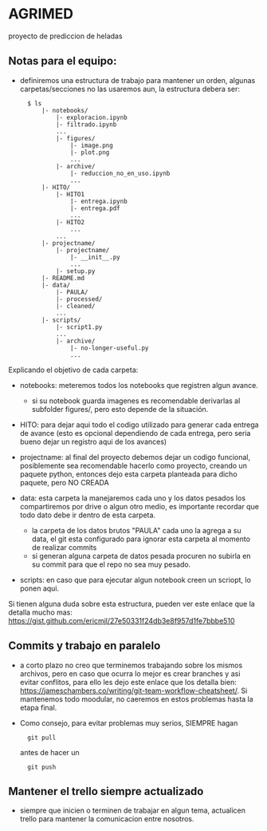 # AGRIMED
proyecto de prediccion de heladas

## Notas para el equipo:
* definiremos una estructura de trabajo para mantener un orden, 
algunas carpetas/secciones no las usaremos aun, la estructura debera ser:


    	$ ls
	        |- notebooks/
	            |- exploracion.ipynb
	            |- filtrado.ipynb
	            ...
	            |- figures/
	                |- image.png
	                |- plot.png
	                ...
	            |- archive/
		            |- reduccion_no_en_uso.ipynb
		            ...
	        |- HITO/
	            |- HITO1
		            |- entrega.ipynb
		            |- entrega.pdf
		            ...
		        |- HITO2
		            ...
	            ...
	        |- projectname/
	            |- projectname/
		            |- __init__.py
		            ...
	            |- setup.py
	        |- README.md
	        |- data/
	            |- PAULA/
	            |- processed/
	            |- cleaned/
	            ...
	        |- scripts/
	            |- script1.py
	            ...
	            |- archive/
	                |- no-longer-useful.py
	                ...


Explicando el objetivo de cada carpeta:
* notebooks: meteremos todos los notebooks que registren algun avance.

    * si su notebook guarda imagenes es recomendable derivarlas al subfolder figures/, pero esto depende de la situación.
* HITO: para dejar aqui todo el codigo utilizado para generar cada entrega de avance (esto es opcional dependiendo de cada entrega, pero seria bueno dejar un registro aqui de los avances)

* projectname: al final del proyecto debemos dejar un codigo funcional, posiblemente sea recomendable hacerlo como proyecto, creando un paquete python, entonces dejo esta carpeta planteada para dicho paquete, pero NO CREADA

* data: esta carpeta la manejaremos cada uno y los datos pesados los compartiremos por drive o algun otro medio, es importante recordar que todo dato debe ir dentro de esta carpeta.
    * la carpeta de los datos brutos "PAULA" cada uno la agrega a su data, el git esta configurado para ignorar esta carpeta al momento de realizar commits
    * si generan alguna carpeta de datos pesada procuren no subirla en su commit para que el repo no sea muy pesado.
* scripts: en caso que para ejecutar algun notebook creen un scriopt, lo ponen aqui. 

Si tienen alguna duda sobre esta estructura, pueden ver este enlace que la detalla mucho mas: https://gist.github.com/ericmjl/27e50331f24db3e8f957d1fe7bbbe510


## Commits y trabajo en paralelo

* a corto plazo no creo que terminemos trabajando sobre los mismos archivos, pero en caso que ocurra lo mejor es crear branches y asi evitar conflitos,
para ello les dejo este enlace que los detalla bien: https://jameschambers.co/writing/git-team-workflow-cheatsheet/.
Si mantenemos todo moodular, no caeremos en estos problemas hasta la etapa final.

* Como consejo, para evitar problemas muy serios, SIEMPRE hagan

        git pull
        
    antes de hacer un
        
        git push

## Mantener el trello siempre actualizado

* siempre que inicien o terminen de trabajar en algun tema, actualicen trello para mantener la comunicacion entre nosotros.
